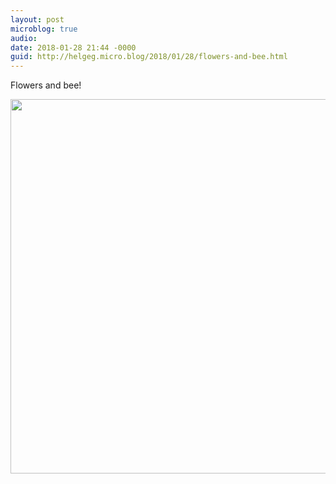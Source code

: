 ```yaml
---
layout: post
microblog: true
audio: 
date: 2018-01-28 21:44 -0000
guid: http://helgeg.micro.blog/2018/01/28/flowers-and-bee.html
---
```

Flowers and bee!

<img src="http://helgeg.micro.blog/uploads/2018/1b5a6fa9ff.jpg" width="600" height="599" />
